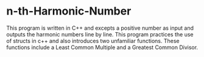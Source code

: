 # n-th-Harmonic-Number
This program is written in C++ and excepts a positive number as input and outputs the harmonic numbers line by line. This program practices the use of structs in c++ and also introduces two unfamiliar functions. These functions include a Least Common Multiple and a Greatest Common Divisor.
